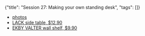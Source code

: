 {"title": "Session 27: Making your own standing desk", "tags": []}

* [photos](https://photos.app.goo.gl/mziAg8tcTMk4s8Ka6)
* [LACK side table, $12.90](https://www.ikea.com/sg/en/catalog/products/00352988/#/00352988)
* [EKBY VALTER wall shelf, $9.90](https://www.ikea.com/sg/en/catalog/products/S29240354/)


